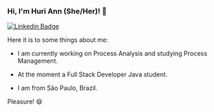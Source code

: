 ### Hi, I'm Huri Ann (She/Her)! 👋

[![Linkedin Badge](https://img.shields.io/badge/-LinkedIn-blue?style=flat-square&logo=Linkedin&logoColor=white&link=https://www.linkedin.com/in/fagnerpsantos/)](https://www.linkedin.com/in/www.linkedin.com/in/huri-hadlik/)

Here it is to some things about me:

- I am currently working on Process Analysis and studying Process Management.

- At the moment a Full Stack Developer Java student.

- I am from São Paulo, Brazil.

Pleasure! 😄
